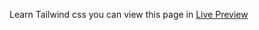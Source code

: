 Learn Tailwind css
you can view this page in <a href="https://frizkaadep.github.io/tailwind01/public/">Live Preview</a>
